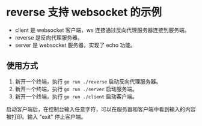 # reverse 支持 websocket 的示例

* client 是 websocket 客户端，ws 连接通过反向代理服务器连接到服务端。
* reverse 是反向代理服务器。
* server 是 websocket 服务器，实现了 echo 功能。

## 使用方式

1. 新开一个终端，执行 `go run ./reverse` 启动反向代理服务器。
2. 新开一个终端，执行 `go run ./server` 启动服务端。
3. 新开一个终端，执行 `go run ./client` 启动客户端。

启动客户端后，在控制台输入任意字符，可以在服务器和客户端中看到输入的内容被打印。输入 "exit" 停止客户端。